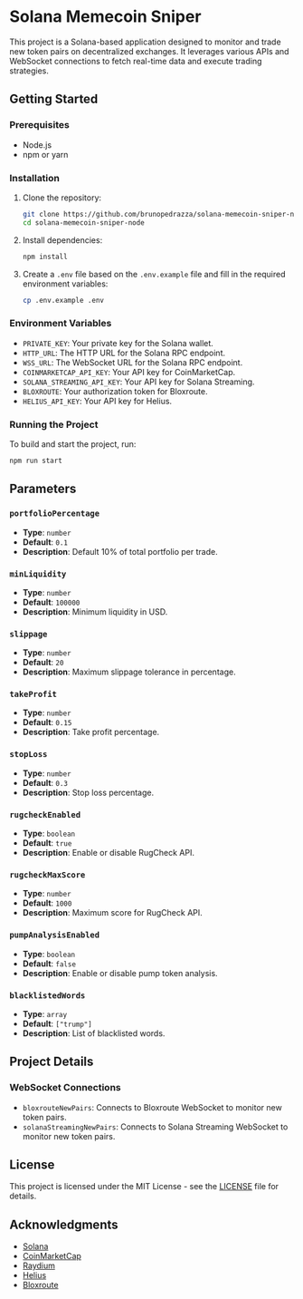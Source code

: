 # Solana Memecoin Sniper

This project is a Solana-based application designed to monitor and trade new token pairs on decentralized exchanges. It leverages various APIs and WebSocket connections to fetch real-time data and execute trading strategies.

## Getting Started

### Prerequisites

- Node.js
- npm or yarn

### Installation

1. Clone the repository:

   ```sh
   git clone https://github.com/brunopedrazza/solana-memecoin-sniper-node.git
   cd solana-memecoin-sniper-node
   ```

2. Install dependencies:

   ```sh
   npm install
   ```

3. Create a `.env` file based on the `.env.example` file and fill in the required environment variables:

   ```sh
   cp .env.example .env
   ```

### Environment Variables

- `PRIVATE_KEY`: Your private key for the Solana wallet.
- `HTTP_URL`: The HTTP URL for the Solana RPC endpoint.
- `WSS_URL`: The WebSocket URL for the Solana RPC endpoint.
- `COINMARKETCAP_API_KEY`: Your API key for CoinMarketCap.
- `SOLANA_STREAMING_API_KEY`: Your API key for Solana Streaming.
- `BLOXROUTE`: Your authorization token for Bloxroute.
- `HELIUS_API_KEY`: Your API key for Helius.

### Running the Project

To build and start the project, run:

```sh
npm run start
```

## Parameters

### `portfolioPercentage`

- **Type**: `number`
- **Default**: `0.1`
- **Description**: Default 10% of total portfolio per trade.

### `minLiquidity`

- **Type**: `number`
- **Default**: `100000`
- **Description**: Minimum liquidity in USD.

### `slippage`

- **Type**: `number`
- **Default**: `20`
- **Description**: Maximum slippage tolerance in percentage.

### `takeProfit`

- **Type**: `number`
- **Default**: `0.15`
- **Description**: Take profit percentage.

### `stopLoss`

- **Type**: `number`
- **Default**: `0.3`
- **Description**: Stop loss percentage.

### `rugcheckEnabled`

- **Type**: `boolean`
- **Default**: `true`
- **Description**: Enable or disable RugCheck API.

### `rugcheckMaxScore`

- **Type**: `number`
- **Default**: `1000`
- **Description**: Maximum score for RugCheck API.

### `pumpAnalysisEnabled`

- **Type**: `boolean`
- **Default**: `false`
- **Description**: Enable or disable pump token analysis.

### `blacklistedWords`

- **Type**: `array`
- **Default**: `["trump"]`
- **Description**: List of blacklisted words.

## Project Details

### WebSocket Connections

- `bloxrouteNewPairs`: Connects to Bloxroute WebSocket to monitor new token pairs.
- `solanaStreamingNewPairs`: Connects to Solana Streaming WebSocket to monitor new token pairs.

## License

This project is licensed under the MIT License - see the [LICENSE](LICENSE) file for details.

## Acknowledgments

- [Solana](https://solana.com/)
- [CoinMarketCap](https://coinmarketcap.com/)
- [Raydium](https://raydium.io/)
- [Helius](https://helius.dev/)
- [Bloxroute](https://bloxroute.com/)